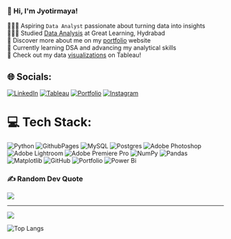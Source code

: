 ### 👋 Hi, I'm Jyotirmaya!

👨🏻‍💻  Aspiring `Data Analyst` passionate about turning data into insights<br/>
👨🏻‍🎓  Studied [Data Analysis](https://olympus1.mygreatlearning.com/certificate/VEEDVPSG) at Great Learning, Hydrabad<br/>
👀  Discover more about me on my [portfolio](https://jyotirmaya16.github.io/portfolio.github.io/) website<br/>
💭  Currently learning DSA and advancing my analytical skills<br/>
🌷  Check out my data [visualizations](https://public.tableau.com/app/profile/jyotirmaya.maharana/vizzes) on Tableau!<br/>


## 🌐 Socials:
[![LinkedIn](https://img.shields.io/badge/LinkedIn-%230077B5.svg?logo=linkedin&logoColor=white)](https://linkedin.com/in/https://www.linkedin.com/in/jyotirmaya-maharana-a32333299/) [![Tableau](https://img.shields.io/badge/Tableau-%23E97627.svg?logo=tableau&logoColor=white)](https://www.tableau.com/profile/your-profile) [![Portfolio](https://img.shields.io/badge/Portfolio-%234B0082.svg?logo=circle)](https://www.your-portfolio-website.com)
 [![Instagram](https://img.shields.io/badge/Instagram-%23E1306C.svg?logo=Instagram&logoColor=white)]([https://instagram.com/https://www.instagram.com/jyotirmayamaharana](https://jyotirmaya16.github.io/portfolio.github.io/)) 


# 💻 Tech Stack:
![Python](https://img.shields.io/badge/python-3670A0?style=for-the-badge&logo=python&logoColor=ffdd54) ![GithubPages](https://img.shields.io/badge/github%20pages-121013?style=for-the-badge&logo=github&logoColor=white) ![MySQL](https://img.shields.io/badge/mysql-4479A1.svg?style=for-the-badge&logo=mysql&logoColor=white) ![Postgres](https://img.shields.io/badge/postgres-%23316192.svg?style=for-the-badge&logo=postgresql&logoColor=white) ![Adobe Photoshop](https://img.shields.io/badge/adobe%20photoshop-%2331A8FF.svg?style=for-the-badge&logo=adobe%20photoshop&logoColor=white) ![Adobe Lightroom](https://img.shields.io/badge/Adobe%20Lightroom-31A8FF.svg?style=for-the-badge&logo=Adobe%20Lightroom&logoColor=white) ![Adobe Premiere Pro](https://img.shields.io/badge/Adobe%20Premiere%20Pro-9999FF.svg?style=for-the-badge&logo=Adobe%20Premiere%20Pro&logoColor=white) ![NumPy](https://img.shields.io/badge/numpy-%23013243.svg?style=for-the-badge&logo=numpy&logoColor=white) ![Pandas](https://img.shields.io/badge/pandas-%23150458.svg?style=for-the-badge&logo=pandas&logoColor=white) ![Matplotlib](https://img.shields.io/badge/Matplotlib-%23ffffff.svg?style=for-the-badge&logo=Matplotlib&logoColor=black) ![GitHub](https://img.shields.io/badge/github-%23121011.svg?style=for-the-badge&logo=github&logoColor=white) ![Portfolio](https://img.shields.io/badge/Portfolio-%23000000.svg?style=for-the-badge&logo=firefox&logoColor=#FF7139) ![Power Bi](https://img.shields.io/badge/power_bi-F2C811?style=for-the-badge&logo=powerbi&logoColor=black)


### ✍️ Random Dev Quote
![](https://quotes-github-readme.vercel.app/api?type=horizontal&theme=radical)

---
[![](https://visitcount.itsvg.in/api?id=jyotirmaya16&icon=0&color=0)](https://visitcount.itsvg.in)

<!-- Proudly created with GPRM ( https://gprm.itsvg.in ) -->

![Top Langs](https://github-readme-stats.vercel.app/api/top-langs/?username=jyotirmaya16&hide_progress=true)


